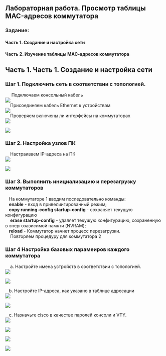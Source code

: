 ##   Лабораторная работа. Просмотр таблицы MAC-адресов коммутатора
### Задание:     
#### Часть 1. Создание и настройка сети    
#### Часть 2. Изучение таблицы МАС-адресов коммутатора     
##  Часть 1. Часть 1. Создание и настройка сети    
### Шаг 1. Подключить сеть в соответствии с топологией.    
&nbsp;&nbsp;&nbsp;&nbsp; Подключаем консольный кабель    
![](./L2-1.png)    
&nbsp;&nbsp;&nbsp;&nbsp;Присоединяем кабель Ethernet к устройствам         
![](./L2-2.png)   
&nbsp;&nbsp;&nbsp;&nbsp;Проверяем включены ли интерфейсы на коммутаторах     
![](./L2-3.png)    

![](./L2-4.png)       

### Шаг 2. Настройка узлов ПК      
&nbsp;&nbsp;&nbsp;&nbsp;Настраиваем IP-адреса на ПК   
![](./L2-5.png)        

![](./L2-6.png)       

### Шаг 3. Выполнить инициализацию и перезагрузку коммутаторов          
&nbsp;&nbsp;&nbsp;На коммутаторе 1 вводим последовательно команды:        
&nbsp;&nbsp;&nbsp;**enable** - вход в привелиигированный режим;       
&nbsp;&nbsp;&nbsp;**copy running-config startup-config** - сохраняет текущую конфигурацию                
&nbsp;&nbsp;&nbsp; **erase startup-config** - удаляет текущую конфигурацию, сохраненную в энергозависимой памяти (NVRAM);        
&nbsp;&nbsp;&nbsp;**reload** - Коммутатор начнет процесс перезагрузки.         
&nbsp;&nbsp;&nbsp; Повторяем процедуру для коммутатора 2      

### Шаг 4 Настройка базовых парамеиров каждого коммутатора       
&nbsp;&nbsp;&nbsp;&nbsp;a. Настройте имена устройств в соответствии с топологией.     
![](./L1-9.png)      

![](./L2-10.png)       

&nbsp;&nbsp;&nbsp;b. Настройте IP-адреса, как указано в таблице адресации       
![](./L2-11.png)         

![](./L2-12.png)       

&nbsp;&nbsp;&nbsp;c. Назначьте cisco в качестве паролей консоли и VTY.     
![](./L2-13.png)          

![](./L2-14.png)        

![](./L2-15.png)         

![](./L2-16.png)       


  